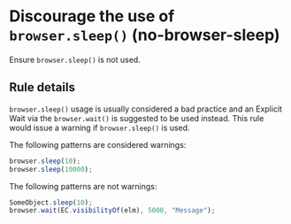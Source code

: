 # Discourage the use of `browser.sleep()` (no-browser-sleep)

Ensure `browser.sleep()` is not used.

## Rule details

`browser.sleep()` usage is usually considered a bad practice and an Explicit Wait via the `browser.wait()` is suggested to be used instead.
This rule would issue a warning if `browser.sleep()` is used.

The following patterns are considered warnings:

```js
browser.sleep(10);
browser.sleep(10000);
```

The following patterns are not warnings:

```js
SomeObject.sleep(10);
browser.wait(EC.visibilityOf(elm), 5000, "Message");
```
